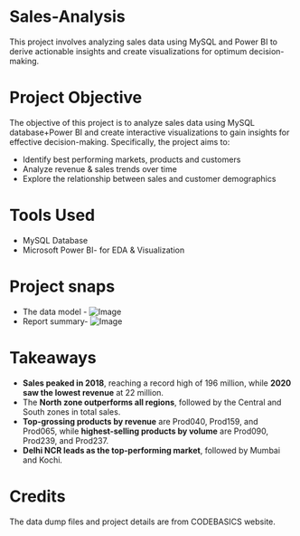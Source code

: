 # Sales-Analysis
This project involves analyzing sales data using MySQL and Power BI to derive actionable insights and create visualizations for optimum decision-making.
# Project Objective
The objective of this project is to analyze sales data using MySQL database+Power BI and create interactive visualizations to gain insights for effective decision-making. Specifically, the project aims to:
* Identify best performing markets, products and customers
* Analyze revenue & sales trends over time
* Explore the relationship between sales and customer demographics
# Tools Used
* MySQL Database
* Microsoft Power BI- for EDA & Visualization
# Project snaps
* The data model - ![Image](https://github.com/user-attachments/assets/3e8670e5-badf-45a5-9514-0b84871dc58d)
* Report summary- ![Image](https://github.com/user-attachments/assets/564c8230-13d2-4e4a-8619-0972b3c23186)
# Takeaways
* **Sales peaked in 2018**, reaching a record high of 196 million, while **2020 saw the lowest revenue** at 22 million.
* The **North zone outperforms all regions**, followed by the Central and South zones in total sales.
* **Top-grossing products by revenue** are Prod040, Prod159, and Prod065, while **highest-selling products by volume** are Prod090, Prod239, and Prod237.
* **Delhi NCR leads as the top-performing market**, followed by Mumbai and Kochi.
# Credits
The data dump files and project details are from CODEBASICS website. 
